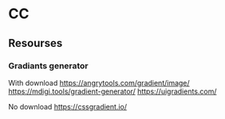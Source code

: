# CC

## Resourses

### Gradiants generator

With download
https://angrytools.com/gradient/image/
https://mdigi.tools/gradient-generator/
https://uigradients.com/

No download
https://cssgradient.io/
